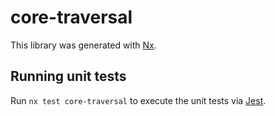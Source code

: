 # core-traversal

This library was generated with [Nx](https://nx.dev).

## Running unit tests

Run `nx test core-traversal` to execute the unit tests via [Jest](https://jestjs.io).
